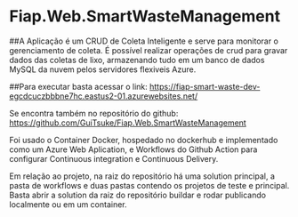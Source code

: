 # Fiap.Web.SmartWasteManagement
##A Aplicação é um CRUD de Coleta Inteligente e serve para monitorar o gerenciamento de coleta.
É possível realizar operações de crud para gravar dados das coletas de lixo, armazenando tudo em um banco de dados MySQL da nuvem pelos servidores flexiveis Azure.

##Para executar basta acessar o link:
https://fiap-smart-waste-dev-egcdcuczbbbne7hc.eastus2-01.azurewebsites.net/

Se encontra também no repositório do github:
https://github.com/GuiTsuke/Fiap.Web.SmartWasteManagement

Foi usado o Container Docker, hospedado no dockerhub e implementado como um Azure Web Aplication, e Workflows do Github Action para configurar Continuous integration e Continuous Delivery.

Em relação ao projeto, na raiz do repositório há uma solution principal, a pasta de workflows e duas pastas contendo os projetos de teste e principal. Basta abrir a solution da raiz do repositório buildar e rodar publicando localmente ou em um container.
